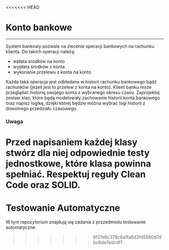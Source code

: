 <<<<<<< HEAD
# Konto bankowe

---

System bankowy pozwala na zlecenie operacji bankowych na rachunku klienta.
Do takich operacji należą:

- wpłata środków na konto
- wypłata środków z konta
- wykonanie przelewu z konta na konto

Każda taka operacja jest odkładana w historii rachunku bankowego bądź rachunków
(jeżeli jest to przelew z konta na konto).
Klient banku może przeglądać historię swojego konta z wybranego okresu czasu.
Zaprojektuj zestaw klas, które będą modelowały zachowanie historii konta bankowego oraz napisz logikę,
dzięki której będzie można wybrać logi historii z dowolnego przedziału czasowego.

### Uwaga

Przed napisaniem każdej klasy stwórz dla niej odpowiednie testy jednostkowe, które klasa powinna spełniać.
Respektuj reguły Clean Code oraz SOLID.
=======
# Testowanie Automatyczne
W tym repozytorium znajdują się zadania z przzedmiotu testowanie automatyczne.
>>>>>>> 9f21e6c378c6a1fa6d3fd5560d7dbc6de7edcdf1
